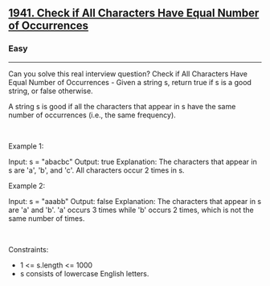 <h2><a href="https://leetcode.com/problems/check-if-all-characters-have-equal-number-of-occurrences/">1941. Check if All Characters Have Equal Number of Occurrences</a></h2><h3>Easy</h3><hr>Can you solve this real interview question? Check if All Characters Have Equal Number of Occurrences - Given a string s, return true if s is a good string, or false otherwise.

A string s is good if all the characters that appear in s have the same number of occurrences (i.e., the same frequency).

 

Example 1:


Input: s = "abacbc"
Output: true
Explanation: The characters that appear in s are 'a', 'b', and 'c'. All characters occur 2 times in s.


Example 2:


Input: s = "aaabb"
Output: false
Explanation: The characters that appear in s are 'a' and 'b'.
'a' occurs 3 times while 'b' occurs 2 times, which is not the same number of times.


 

Constraints:

 * 1 <= s.length <= 1000
 * s consists of lowercase English letters.